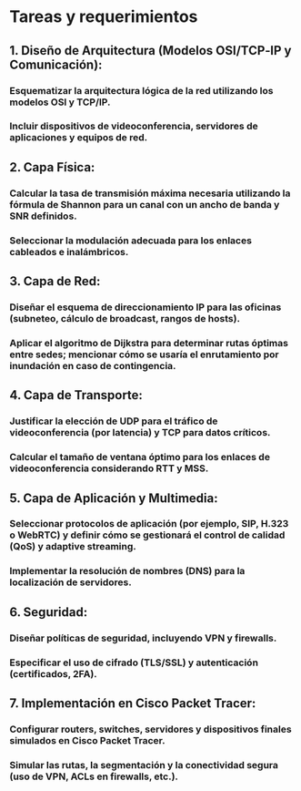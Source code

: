 # Tareas y requerimientos

## 1. Diseño de Arquitectura (Modelos OSI/TCP‑IP y Comunicación):
### Esquematizar la arquitectura lógica de la red utilizando los modelos OSI y TCP/IP.
### Incluir dispositivos de videoconferencia, servidores de aplicaciones y equipos de red.

## 2. Capa Física:
### Calcular la tasa de transmisión máxima necesaria utilizando la fórmula de Shannon para un canal con un ancho de banda y SNR definidos.
### Seleccionar la modulación adecuada para los enlaces cableados e inalámbricos.

## 3. Capa de Red:
### Diseñar el esquema de direccionamiento IP para las oficinas (subneteo, cálculo de broadcast, rangos de hosts).
### Aplicar el algoritmo de Dijkstra para determinar rutas óptimas entre sedes; mencionar cómo se usaría el enrutamiento por inundación en caso de contingencia.

## 4. Capa de Transporte:
### Justificar la elección de UDP para el tráfico de videoconferencia (por latencia) y TCP para datos críticos.
### Calcular el tamaño de ventana óptimo para los enlaces de videoconferencia considerando RTT y MSS.

## 5. Capa de Aplicación y Multimedia:
### Seleccionar protocolos de aplicación (por ejemplo, SIP, H.323 o WebRTC) y definir cómo se gestionará el control de calidad (QoS) y adaptive streaming.
### Implementar la resolución de nombres (DNS) para la localización de servidores.

## 6. Seguridad:
### Diseñar políticas de seguridad, incluyendo VPN y firewalls.
### Especificar el uso de cifrado (TLS/SSL) y autenticación (certificados, 2FA).

## 7. Implementación en Cisco Packet Tracer:
### Configurar routers, switches, servidores y dispositivos finales simulados en Cisco Packet Tracer.
### Simular las rutas, la segmentación y la conectividad segura (uso de VPN, ACLs en firewalls, etc.).
